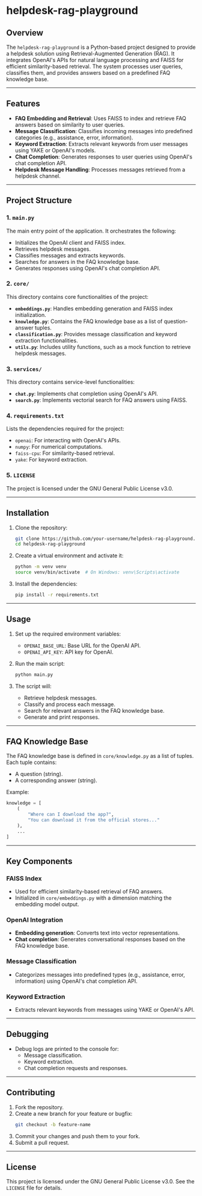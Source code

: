 # helpdesk-rag-playground

## Overview

The `helpdesk-rag-playground` is a Python-based project designed to provide a helpdesk solution using Retrieval-Augmented Generation (RAG). It integrates OpenAI's APIs for natural language processing and FAISS for efficient similarity-based retrieval. The system processes user queries, classifies them, and provides answers based on a predefined FAQ knowledge base.

---

## Features

- **FAQ Embedding and Retrieval**: Uses FAISS to index and retrieve FAQ answers based on similarity to user queries.
- **Message Classification**: Classifies incoming messages into predefined categories (e.g., assistance, error, information).
- **Keyword Extraction**: Extracts relevant keywords from user messages using YAKE or OpenAI's models.
- **Chat Completion**: Generates responses to user queries using OpenAI's chat completion API.
- **Helpdesk Message Handling**: Processes messages retrieved from a helpdesk channel.

---

## Project Structure

### 1. `main.py`

The main entry point of the application. It orchestrates the following:
- Initializes the OpenAI client and FAISS index.
- Retrieves helpdesk messages.
- Classifies messages and extracts keywords.
- Searches for answers in the FAQ knowledge base.
- Generates responses using OpenAI's chat completion API.

### 2. `core/`

This directory contains core functionalities of the project:
- **`embeddings.py`**: Handles embedding generation and FAISS index initialization.
- **`knowledge.py`**: Contains the FAQ knowledge base as a list of question-answer tuples.
- **`classification.py`**: Provides message classification and keyword extraction functionalities.
- **`utils.py`**: Includes utility functions, such as a mock function to retrieve helpdesk messages.

### 3. `services/`

This directory contains service-level functionalities:
- **`chat.py`**: Implements chat completion using OpenAI's API.
- **`search.py`**: Implements vectorial search for FAQ answers using FAISS.

### 4. `requirements.txt`

Lists the dependencies required for the project:
- `openai`: For interacting with OpenAI's APIs.
- `numpy`: For numerical computations.
- `faiss-cpu`: For similarity-based retrieval.
- `yake`: For keyword extraction.

### 5. `LICENSE`

The project is licensed under the GNU General Public License v3.0.

---

## Installation

1. Clone the repository:
   ```bash
   git clone https://github.com/your-username/helpdesk-rag-playground.git
   cd helpdesk-rag-playground
   ```

2. Create a virtual environment and activate it:
   ```bash
   python -m venv venv
   source venv/bin/activate  # On Windows: venv\Scripts\activate
   ```

3. Install the dependencies:
   ```bash
   pip install -r requirements.txt
   ```

---

## Usage

1. Set up the required environment variables:
   - `OPENAI_BASE_URL`: Base URL for the OpenAI API.
   - `OPENAI_API_KEY`: API key for OpenAI.

2. Run the main script:
   ```bash
   python main.py
   ```

3. The script will:
   - Retrieve helpdesk messages.
   - Classify and process each message.
   - Search for relevant answers in the FAQ knowledge base.
   - Generate and print responses.

---

## FAQ Knowledge Base

The FAQ knowledge base is defined in `core/knowledge.py` as a list of tuples. Each tuple contains:
- A question (string).
- A corresponding answer (string).

Example:
```python
knowledge = [
    (
        "Where can I download the app?",
        "You can download it from the official stores..."
    ),
    ...
]
```

---

## Key Components

### FAISS Index

- Used for efficient similarity-based retrieval of FAQ answers.
- Initialized in `core/embeddings.py` with a dimension matching the embedding model output.

### OpenAI Integration

- **Embedding generation**: Converts text into vector representations.
- **Chat completion**: Generates conversational responses based on the FAQ knowledge base.

### Message Classification

- Categorizes messages into predefined types (e.g., assistance, error, information) using OpenAI's chat completion API.

### Keyword Extraction

- Extracts relevant keywords from messages using YAKE or OpenAI's API.

---

## Debugging

- Debug logs are printed to the console for:
  - Message classification.
  - Keyword extraction.
  - Chat completion requests and responses.

---

## Contributing

1. Fork the repository.
2. Create a new branch for your feature or bugfix:
   ```bash
   git checkout -b feature-name
   ```
3. Commit your changes and push them to your fork.
4. Submit a pull request.

---

## License

This project is licensed under the GNU General Public License v3.0. See the `LICENSE` file for details.
